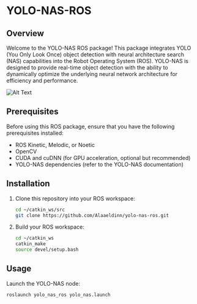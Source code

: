 # YOLO-NAS-ROS 

## Overview

Welcome to the YOLO-NAS ROS package! This package integrates YOLO (You Only Look Once) object detection with neural architecture search (NAS) capabilities into the Robot Operating System (ROS). YOLO-NAS is designed to provide real-time object detection with the ability to dynamically optimize the underlying neural network architecture for efficiency and performance.

![Alt Text](media/vid1.gif)


## Prerequisites

Before using this ROS package, ensure that you have the following prerequisites installed:

- ROS Kinetic, Melodic, or Noetic
- OpenCV
- CUDA and cuDNN (for GPU acceleration, optional but recommended)
- YOLO-NAS dependencies (refer to the YOLO-NAS documentation)

## Installation

1. Clone this repository into your ROS workspace:

    ```bash
    cd ~/catkin_ws/src
    git clone https://github.com/Alaaeldinn/yolo-nas-ros.git
    ```

2. Build your ROS workspace:

    ```bash
    cd ~/catkin_ws
    catkin_make
    source devel/setup.bash
    ```

## Usage

Launch the YOLO-NAS node:

    roslaunch yolo_nas_ros yolo_nas.launch

